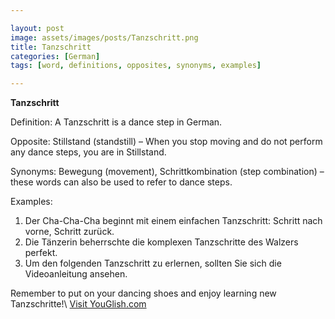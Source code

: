 ```yaml
---

layout: post
image: assets/images/posts/Tanzschritt.png
title: Tanzschritt
categories: [German]
tags: [word, definitions, opposites, synonyms, examples]

---
```


**Tanzschritt**

Definition: A Tanzschritt is a dance step in German.

Opposite: Stillstand (standstill) – When you stop moving and do not perform any dance steps, you are in Stillstand.

Synonyms: Bewegung (movement), Schrittkombination (step combination) – these words can also be used to refer to dance steps.

Examples:
1. Der Cha-Cha-Cha beginnt mit einem einfachen Tanzschritt: Schritt nach vorne, Schritt zurück.
2. Die Tänzerin beherrschte die komplexen Tanzschritte des Walzers perfekt.
3. Um den folgenden Tanzschritt zu erlernen, sollten Sie sich die Videoanleitung ansehen.

Remember to put on your dancing shoes and enjoy learning new Tanzschritte!\ <a id="yg-widget-0" class="youglish-widget" data-query="Tanzschritt" data-lang="german" data-components="8412" data-auto-start="0" data-bkg-color="theme_light" data-title="How%20to%20pronounce%20Tanzschritt%20in%20German"  rel="nofollow" href="https://youglish.com">Visit YouGlish.com</a><script async src="https://youglish.com/public/emb/widget.js" charset="utf-8"></script>